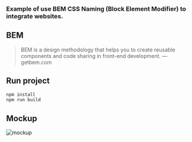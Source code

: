 ### Example of use BEM CSS Naming (Block Element Modifier) to integrate websites.

## BEM
>BEM is a design methodology that helps you to create reusable components and code sharing in front-end development. — getbem.com

## Run project
```js
npm install
npm run build
```
## Mockup

![mockup](media/mockup.png)
